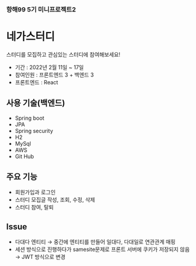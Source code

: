 ### 항해99 5기 미니프로젝트2
# 네가스터디
스터디를 모집하고 관심있는 스터디에 참여해보세요!

* 기간 : 2022년 2월 11일 ~ 17일
* 참여인원 : 프론트엔드 3 + 백엔드 3
* 프론트엔드 : React

## 사용 기술(백엔드)
* Spring boot
* JPA
* Spring security
* H2
* MySql
* AWS
* Git Hub

## 주요 기능
* 회원가입과 로그인
* 스터디 모집글 작성, 조회, 수정, 삭제
* 스터디 참여, 탈퇴

## Issue
* 다대다 엔티티 → 중간에 엔티티를 만들어 일대다, 다대일로 연관관계 매핑
* 세션 방식으로 진행하다가 samesite문제로 프론트 서버에 쿠키가 저장되지 않음 → JWT 방식으로 변경
